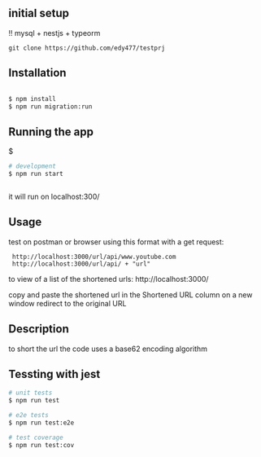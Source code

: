 ## initial setup
!!  mysql + nestjs + typeorm

    git clone https://github.com/edy477/testprj

## Installation
```bash

$ npm install
$ npm run migration:run


```

## Running the app

$ 

```bash
# development
$ npm run start



```
 it will run on localhost:300/
## Usage
test on postman or browser using this format with a get request:

     http://localhost:3000/url/api/www.youtube.com
     http://localhost:3000/url/api/ + "url"

to  view  of a list of  the shortened urls:  http://localhost:3000/

copy and paste the shortened url in the Shortened URL  column on a new window  redirect to the original URL

## Description 
to short the url the code uses a  base62 encoding algorithm

## Tessting with jest

```bash
# unit tests
$ npm run test

# e2e tests
$ npm run test:e2e

# test coverage
$ npm run test:cov
```


